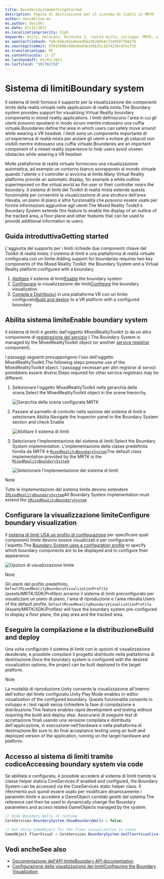 ```yaml
---
title: BoundarySystemGettingStarted
description: Pagina di destinazione per il sistema di limiti in MRTK
author: davidkline-ms
ms.author: davidkl
ms.date: 01/12/2021
ms.localizationpriority: high
keywords: Unity, HoloLens, HoloLens 2, realtà mista, sviluppo, MRTK, sistema di limiti,
ms.openlocfilehash: fabc9a6c02edeeedbba2628864c72445077b61fb
ms.sourcegitcommit: 97815006c09be0a43b3d9b33c1674150cdfecf2b
ms.translationtype: MT
ms.contentlocale: it-IT
ms.lasthandoff: 03/03/2021
ms.locfileid: "101782150"
---
```

# <a name="boundary-system"></a><span data-ttu-id="fd7b7-104">Sistema di limiti</span><span class="sxs-lookup"><span data-stu-id="fd7b7-104">Boundary system</span></span>

<span data-ttu-id="fd7b7-105">Il sistema di limiti fornisce il supporto per la visualizzazione dei componenti limite della realtà virtuale nelle applicazioni di realtà mista.</span><span class="sxs-lookup"><span data-stu-id="fd7b7-105">The Boundary system provides support for visualizing Virtual Reality boundary components in mixed reality applications.</span></span> <span data-ttu-id="fd7b7-106">I limiti definiscono l'area in cui gli utenti possono spostarsi in modo sicuro mentre indossano una cuffia virtuale.</span><span class="sxs-lookup"><span data-stu-id="fd7b7-106">Boundaries define the area in which users can safely move around while wearing a VR headset.</span></span> <span data-ttu-id="fd7b7-107">I limiti sono un componente importante di un'esperienza di realtà mista per aiutare gli utenti a evitare gli ostacoli non visibili mentre indossano una cuffia virtuale.</span><span class="sxs-lookup"><span data-stu-id="fd7b7-107">Boundaries are an important component of a mixed reality experience to help users avoid unseen obstacles while wearing a VR headset.</span></span>

<span data-ttu-id="fd7b7-108">Molte piattaforme di realtà virtuale forniscono una visualizzazione automatica, ad esempio un contorno bianco sovrapposto al mondo virtuale quando l'utente o il controller si avvicina al limite.</span><span class="sxs-lookup"><span data-stu-id="fd7b7-108">Many Virtual Reality platforms provide an automatic display, for example a white outline superimposed on the virtual world as the user or their controller nears the boundary.</span></span> <span data-ttu-id="fd7b7-109">Il sistema di limiti del Toolkit di realtà mista estende questa funzionalità per consentire la visualizzazione di una struttura dell'area rilevata, un piano di piano e altre funzionalità che possono essere usate per fornire informazioni aggiuntive agli utenti.</span><span class="sxs-lookup"><span data-stu-id="fd7b7-109">The Mixed Reality Toolkit's Boundary System extends this feature to enable the display of an outline of the tracked area, a floor plane and other features that can be used to provide additional information to users.</span></span>

## <a name="getting-started"></a><span data-ttu-id="fd7b7-110">Guida introduttiva</span><span class="sxs-lookup"><span data-stu-id="fd7b7-110">Getting started</span></span>

<span data-ttu-id="fd7b7-111">L'aggiunta del supporto per i limiti richiede due componenti chiave del Toolkit di realtà mista: il sistema di limiti e una piattaforma di realtà virtuale configurata con un limite.</span><span class="sxs-lookup"><span data-stu-id="fd7b7-111">Adding support for boundaries requires two key components of the Mixed Reality Toolkit: the Boundary System and a Virtual Reality platform configured with a boundary.</span></span>

1. <span data-ttu-id="fd7b7-112">[Abilitare](#enable-boundary-system) il sistema di limiti</span><span class="sxs-lookup"><span data-stu-id="fd7b7-112">[Enable](#enable-boundary-system) the boundary system</span></span>
2. <span data-ttu-id="fd7b7-113">[Configurare](#configure-boundary-visualization) la visualizzazione dei limiti</span><span class="sxs-lookup"><span data-stu-id="fd7b7-113">[Configure](#configure-boundary-visualization) the boundary visualization</span></span>
3. <span data-ttu-id="fd7b7-114">[Compila e Distribuisci](#build-and-deploy) in una piattaforma VR con un limite configurato</span><span class="sxs-lookup"><span data-stu-id="fd7b7-114">[Build and deploy](#build-and-deploy) to a VR platform with a configured boundary</span></span>

## <a name="enable-boundary-system"></a><span data-ttu-id="fd7b7-115">Abilita sistema limite</span><span class="sxs-lookup"><span data-stu-id="fd7b7-115">Enable boundary system</span></span>

<span data-ttu-id="fd7b7-116">Il sistema di limiti è gestito dall'oggetto MixedRealityToolkit (o da un altro componente di [registrazione del servizio](xref:Microsoft.MixedReality.Toolkit.IMixedRealityServiceRegistrar) ).</span><span class="sxs-lookup"><span data-stu-id="fd7b7-116">The Boundary System is managed by the MixedRealityToolkit object (or another [service registrar](xref:Microsoft.MixedReality.Toolkit.IMixedRealityServiceRegistrar) component).</span></span>

<span data-ttu-id="fd7b7-117">I passaggi seguenti presuppongono l'uso dell'oggetto MixedRealityToolkit.</span><span class="sxs-lookup"><span data-stu-id="fd7b7-117">The following steps presume use of the MixedRealityToolkit object.</span></span> <span data-ttu-id="fd7b7-118">I passaggi necessari per altri registrar di servizi potrebbero essere diversi.</span><span class="sxs-lookup"><span data-stu-id="fd7b7-118">Steps required for other service registrars may be different.</span></span>

1. <span data-ttu-id="fd7b7-119">Selezionare l'oggetto MixedRealityToolkit nella gerarchia della scena.</span><span class="sxs-lookup"><span data-stu-id="fd7b7-119">Select the MixedRealityToolkit object in the scene hierarchy.</span></span>

    ![Gerarchia della scena configurata MRTK](../images/MRTK_ConfiguredHierarchy.png)

1. <span data-ttu-id="fd7b7-121">Passare al pannello di controllo nella sezione del sistema di limiti e selezionare Abilita.</span><span class="sxs-lookup"><span data-stu-id="fd7b7-121">Navigate the Inspector panel to the Boundary System section and check Enable</span></span>

    ![Abilitare il sistema di limiti](../images/boundary/MRTKConfig_Boundary.png)

1. <span data-ttu-id="fd7b7-123">Selezionare l'implementazione del sistema di limiti.</span><span class="sxs-lookup"><span data-stu-id="fd7b7-123">Select the Boundary System implementation.</span></span> <span data-ttu-id="fd7b7-124">L'implementazione della classe predefinita fornita da MRTK è [`MixedRealityBoundarySystem`](xref:Microsoft.MixedReality.Toolkit.Boundary.MixedRealityBoundarySystem)</span><span class="sxs-lookup"><span data-stu-id="fd7b7-124">The default class implementation provided by the MRTK is the [`MixedRealityBoundarySystem`](xref:Microsoft.MixedReality.Toolkit.Boundary.MixedRealityBoundarySystem)</span></span>

    ![Selezionare l'implementazione del sistema di limiti](../images/boundary/BoundarySelectSystemType.png)

> [!NOTE]
> <span data-ttu-id="fd7b7-126">Tutte le implementazioni del sistema limite devono estendere [`IMixedRealityBoundarySystem`](xref:Microsoft.MixedReality.Toolkit.Boundary.IMixedRealityBoundarySystem)</span><span class="sxs-lookup"><span data-stu-id="fd7b7-126">All Boundary System implementation must extend the [`IMixedRealityBoundarySystem`](xref:Microsoft.MixedReality.Toolkit.Boundary.IMixedRealityBoundarySystem)</span></span>

## <a name="configure-boundary-visualization"></a><span data-ttu-id="fd7b7-127">Configurare la visualizzazione limite</span><span class="sxs-lookup"><span data-stu-id="fd7b7-127">Configure boundary visualization</span></span>

<span data-ttu-id="fd7b7-128">Il [sistema di limiti USA un profilo di configurazione](configuring-boundary-visualization.md) per specificare quali componenti limite devono essere visualizzati e per configurarne l'aspetto.</span><span class="sxs-lookup"><span data-stu-id="fd7b7-128">The [Boundary System uses a configuration profile](configuring-boundary-visualization.md) to specify which boundary components are to be displayed and to configure their appearance.</span></span>

![Opzioni di visualizzazione limite](../images/boundary/BoundaryVisualizationProfile.png)

> [!NOTE]
> <span data-ttu-id="fd7b7-130">Gli utenti del profilo predefinito, `DefaultMixedRealityBoundaryVisualizationProfile` (assets/MRTK/SDK/Profiles) avranno il sistema di limiti preconfigurato per visualizzare un piano di piano, l'area di riproduzione e l'area rilevata.</span><span class="sxs-lookup"><span data-stu-id="fd7b7-130">Users of the default profile, `DefaultMixedRealityBoundaryVisualizationProfile` (Assets/MRTK/SDK/Profiles) will have the boundary system pre-configured to display a floor plane, the play area and the tracked area.</span></span>

## <a name="build-and-deploy"></a><span data-ttu-id="fd7b7-131">Eseguire la compilazione e la distribuzione</span><span class="sxs-lookup"><span data-stu-id="fd7b7-131">Build and deploy</span></span>

<span data-ttu-id="fd7b7-132">Una volta configurato il sistema di limiti con le opzioni di visualizzazione desiderate, è possibile compilare il progetto distribuito nella piattaforma di destinazione.</span><span class="sxs-lookup"><span data-stu-id="fd7b7-132">Once the boundary system is configured with the desired visualization options, the project can be built deployed to the target platform.</span></span>

> [!NOTE]
> <span data-ttu-id="fd7b7-133">La modalità di riproduzione Unity consente la visualizzazione all'interno dell'editor del limite configurato.</span><span class="sxs-lookup"><span data-stu-id="fd7b7-133">Unity Play Mode enables in-editor visualization of the configured boundary.</span></span> <span data-ttu-id="fd7b7-134">Questa funzionalità consente lo sviluppo e i test rapidi senza richiedere la fase di compilazione e distribuzione.</span><span class="sxs-lookup"><span data-stu-id="fd7b7-134">This feature enables rapid development and testing without requiring the build and deploy step.</span></span> <span data-ttu-id="fd7b7-135">Assicurarsi di eseguire test di accettazione finali usando una versione compilata e distribuita dell'applicazione, in esecuzione nell'hardware e nella piattaforma di destinazione.</span><span class="sxs-lookup"><span data-stu-id="fd7b7-135">Be sure to do final acceptance testing using an built and deployed version of the application, running on the target hardware and platform.</span></span>

## <a name="accessing-boundary-system-via-code"></a><span data-ttu-id="fd7b7-136">Accesso al sistema di limiti tramite codice</span><span class="sxs-lookup"><span data-stu-id="fd7b7-136">Accessing boundary system via code</span></span>

<span data-ttu-id="fd7b7-137">Se abilitata e configurata, è possibile accedere al sistema di limiti tramite la classe helper statica CoreServices.</span><span class="sxs-lookup"><span data-stu-id="fd7b7-137">If enabled and configured, the Boundary System can be accessed via the CoreServices static helper class.</span></span> <span data-ttu-id="fd7b7-138">Il riferimento può quindi essere usato per modificare dinamicamente i parametri limite e accedere a GameObject correlati gestiti dal sistema.</span><span class="sxs-lookup"><span data-stu-id="fd7b7-138">The reference can then be used to dynamically change the Boundary parameters and access related GameObjects managed by the system.</span></span>

```c#
// Hide Boundary Walls at runtime
CoreServices.BoundarySystem.ShowBoundaryWalls = false;

// Get Unity GameObject for the floor visualization in scene
GameObject floorVisual = CoreServices.BoundarySystem.GetFloorVisualization();
```

## <a name="see-also"></a><span data-ttu-id="fd7b7-139">Vedi anche</span><span class="sxs-lookup"><span data-stu-id="fd7b7-139">See also</span></span>

- [<span data-ttu-id="fd7b7-140">Documentazione dell'API limite</span><span class="sxs-lookup"><span data-stu-id="fd7b7-140">Boundary API documentation</span></span>](xref:Microsoft.MixedReality.Toolkit.Boundary)
- [<span data-ttu-id="fd7b7-141">Configurazione della visualizzazione dei limiti</span><span class="sxs-lookup"><span data-stu-id="fd7b7-141">Configuring the Boundary Visualization</span></span>](configuring-boundary-visualization.md)
